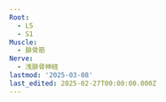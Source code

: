 ```yaml
---
Root:
  - L5
  - S1
Muscle:
  - 腓骨筋
Nerve:
  - 浅腓骨神経
lastmod: '2025-03-08'
last_edited: 2025-02-27T00:00:00.000Z
---
```



